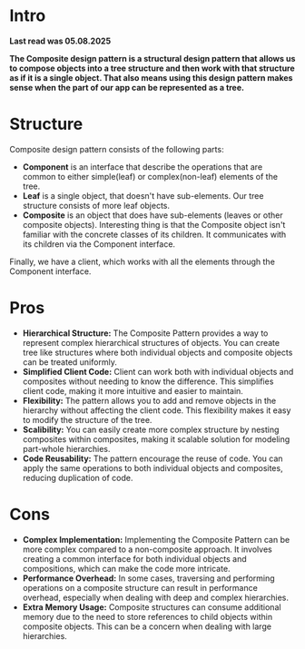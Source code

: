 # Intro

**Last read was 05.08.2025**

<b>The Composite design pattern is a structural design pattern that allows us to compose objects into a tree structure and then work with that structure as if it is a single object. That also means using this design pattern makes sense when the part of our app can be represented as a tree.</b>

# Structure

<p>Composite design pattern consists of the following parts:</p>

<ul>
	<li><b>Component</b> is an interface that describe the operations that are common to either simple(leaf) or complex(non-leaf) elements of the tree.</li>
	<li><b>Leaf</b> is a single object, that doesn't have sub-elements. Our tree structure consists of more leaf objects.</li>
	<li><b>Composite</b> is an object that does have sub-elements (leaves or other composite objects). Interesting thing is that the Composite object isn't familiar with the concrete classes of its children. It communicates with its children via the Component interface.</li>
</ul>

<p>Finally, we have a client, which works with all the elements through the Component interface.</p>

# Pros

- **Hierarchical Structure:** The Composite Pattern provides a way to represent complex hierarchical structures of objects. You can create tree like structures where both individual objects and composite objects can be treated uniformly.
- **Simplified Client Code:** Client can work both with individual objects and composites without needing to know the difference. This simplifies client code, making it more intuitive and easier to maintain.
- **Flexibility:** The pattern allows you to add and remove objects in the hierarchy without affecting the client code. This flexibility makes it easy to modify the structure of the tree.
- **Scalibility:** You can easily create more complex structure by nesting composites within composites, making it scalable solution for modeling part-whole hierarchies.
- **Code Reusability:** The pattern encourage the reuse of code. You can apply the same operations to both individual objects and composites, reducing duplication of code.

# Cons

- **Complex Implementation:** Implementing the Composite Pattern can be more complex compared to a non-composite approach. It involves creating a common interface for both individual objects and compositions, which can make the code more intricate.
- **Performance Overhead:** In some cases, traversing and performing operations on a composite structure can result in performance overhead, especially when dealing with deep and complex hierarchies.
- **Extra Memory Usage:** Composite structures can consume additional memory due to the need to store references to child objects within composite objects. This can be a concern when dealing with large hierarchies.